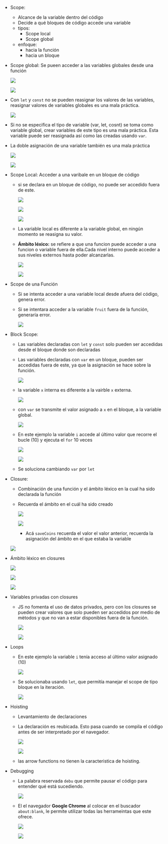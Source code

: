 - Scope:
  - Alcance de la variable dentro del código
  - Decide a qué bloques de código accede una variable
  - tipos:
    - Scope local
    - Scope global
  - enfoque:
    - hacia la función
    - hacia un bloque
- Scope global: Se pueen acceder a las variables globales desde una función

  ![](images/00.PNG)

  ![](images/01.PNG)

- Con `let` y `const` no se pueden reasignar los valores de las variables, reasignar valores de variables globales es una mala práctica.

  ![](images/02.PNG)

- Si no se especifica el tipo de variable (var, let, cosnt) se toma como variable global, crear variables de este tipo es una mala práctica. Esta variable puede ser reasignada así como las creadas usando `var`.
- La doble asignación de una variable también es una mala práctica

  ![](images/03.PNG)

  ![](images/04.PNG)

- Scope Local: Acceder a una varibale en un bloque de código
  - si se declara en un bloque de código, no puede ser accedido fuera de este.

    ![](images/05.PNG)

    ![](images/06.PNG)

    ![](images/07.PNG)

  - La variable local es diferente a la variable global, en ningún momento se reasigna su valor.
  - **Ámbito léxico:**  se refiere a que una funcion puede acceder a una funcion o variable fuera de ella.Cada nivel interno puede acceder a sus niveles externos hasta poder alcanzarlas.

    ![](images/08.PNG)

    ![](images/09.PNG)

- Scope de una Función
  - Si se intenta acceder a una variable local desde afuera del código, genera error.
  - Si se intentara acceder a la variable `fruit` fuera de la función, generaría error.

    ![](images/0A.PNG)

- Block Scope:
  - Las variables declaradas con `let` y `const` solo pueden ser accedidas desde el bloque donde son declaradas
  - Las variables declaradas con `var` en un bloque, pueden ser accedidas fuera de este, ya que la asignación se hace sobre la función.

    ![](images/0B.PNG)

  - la variable `x` interna es diferente a la vairble `x` externa.

    ![](images/0C.PNG)

  - con `var` se transmite el valor asignado a `x` en el bloque, a la variable global.

    ![](images/0D.PNG)

  - En este ejemplo la variable `i` accede al último valor que recorre el bucle (10) y ejecuta el `for` 10 veces

    ![](images/0E.PNG)

    ![](images/0F.PNG)

  - Se soluciona cambiando `var` por `let`
- Closure:
  - Combinación de una función y el ámbito léxico en la cual ha sido declarada la función
  - Recuerda el ámbito en el cuál ha sido creado

    ![](images/10.PNG)

    ![](images/11.PNG)

    - Acá `saveCoins` recuerda el valor el valor anterior, recuerda la asignación del ámbito en el que estaba la variable

  ![](images/closure.webp)

- Ámbito léxico en closures

  ![](images/12.PNG)

  ![](images/13.PNG)

  ![](images/14.PNG)

- Variables privadas con closures
  - JS no fomenta el uso de datos privados, pero con los closures se pueden crear valores que solo pueden ser accedidos por medio de mètodos y que no van a estar disponibles fuera de la función.

    ![](images/15.PNG)

    ![](images/16.PNG)

- Loops

  - En este ejemplo la variable `i` tenía acceso al último valor asignado (10)

    ![](images/17.PNG)

  - Se solucionaba usando `let`, que permitía manejar el scope de tipo bloque en la iteración.

    ![](images/18.PNG)

- Hoisting
  - Levantamiento de declaraciones
  - La declaración es reubicada. Esto pasa cuando se compila el código antes de ser interpretado por el navegador.

    ![](images/19.PNG)

    ![](images/1A.PNG)

  -  las arrow functions no tienen la caracteristica de hoisting.
- Debugging
  - La palabra reservada `debu` que permite pausar el código para entender qué está sucediendo.

    ![](images/1B.PNG)

  - El el navegador **Google Chrome** al colocar en el buscador `about:blank`, le permite utilizar todas las herrameintas que este ofrece.

    ![](images/1C.PNG)

    ![](images/1D.PNG)
